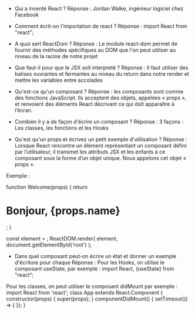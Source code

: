 - Qui a inventé React ?
Réponse : Jordan Walke, ingénieur logiciel chez Facebook

- Comment écrit-on l'importation de react ?
Réponse : import React from "react";

- A quoi sert ReactDom ?
Réponse : Le module react-dom permet de fournir des méthodes spécifiques au DOM
que l'on peut utiliser au niveau de la racine de notre projet

- Que faut-il pour que le JSX soit interpreté ?
Réponse : Il faut utiliser des balises ouvrantes et fermantes au niveau du return dans notre render
et mettre les variables entre accolades

- Qu'est-ce qu'un composant ?
Réponse : les composants sont comme des fonctions JavaScript. Ils acceptent des objets,
appelées « props », et renvoient des éléments React décrivant ce qui doit apparaître à l’écran.

- Combien il y a de façon d'écrire un composant ?
Réponse : 3 façons : Les classes, les fonctions et les Hooks

- Qu'est qu'un props et écrivez un petit exemple d'utilisation ?
Réponse : Lorsque React rencontre un élément représentant un composant défini par l’utilisateur,
il transmet les attributs JSX et les enfants à ce composant sous la forme d’un objet unique.
Nous appelons cet objet « props ».

Exemple :

function Welcome(props) {
  return <h1>Bonjour, {props.name}</h1>;
}

const element = <Welcome name="Sara" />;
ReactDOM.render(
  element,
  document.getElementById('root')
);

- Dans quel composant peut-on écrire un état et donner un exemple d'écriture pour chaque
Réponse : Pour les Hooks, on utilise le composant useState, par exemple :
import React, {useState} from "react";

Pour les classes, on peut utiliser le composant didMount par exemple :
import React from 'react';
class App extends React.Component {
  constructor(props) {
    super(props);
  }
  componentDidMount() {
    setTimeout(() => {
    });
  }

